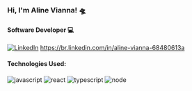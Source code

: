 
### Hi, I'm Aline Vianna! 🛸
#### Software Developer 💻

[![LinkedIn](https://custom-icon-badges.demolab.com/badge/LinkedIn-0A66C2?logo=linkedin-white&logoColor=fff)](#)
https://br.linkedin.com/in/aline-vianna-68480613a

#### Technologies Used:
<img align="center" alt="javascript" src="https://img.shields.io/badge/JavaScript-F7DF1E?logo=javascript&logoColor=000)"/>
<img align="center" alt="react" src="https://img.shields.io/badge/React-%2320232a.svg?logo=react&logoColor=%2361DAFB"/>
<img align="center" alt="typescript" src="https://img.shields.io/badge/TypeScript-3178C6?logo=typescript&logoColor=fff"/>
<img align="center" alt="node" src="https://img.shields.io/badge/Node.js-6DA55F?logo=node.js&logoColor=white"/>








